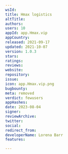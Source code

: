 ```yaml
---
wsId: 
title: Hmax logistics
altTitle: 
authors: 
users: 10
appId: app.Hmax.vip
appCountry: 
released: 2021-09-17
updated: 2021-10-07
version: 1.0.3
stars: 
ratings: 
reviews: 
website: 
repository: 
issue: 
icon: app.Hmax.vip.png
bugbounty: 
meta: removed
verdict: fewusers
appHashes: 
date: 2023-08-04
signer: 
reviewArchive: 
twitter: 
social: 
redirect_from: 
developerName: Lorena Barr
features: 

---
```


